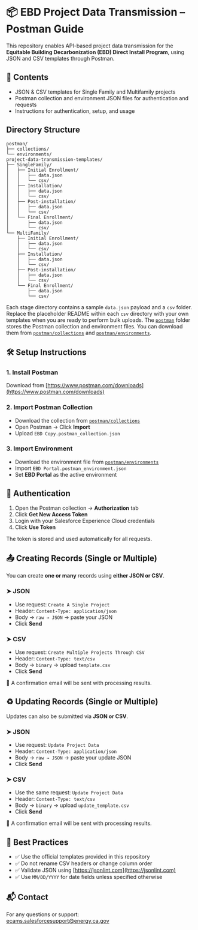 # 📦 EBD Project Data Transmission – Postman Guide

This repository enables API-based project data transmission for the **Equitable Building Decarbonization (EBD) Direct Install Program**, using JSON and CSV templates through Postman.

## 📁 Contents

- JSON & CSV templates for Single Family and Multifamily projects
- Postman collection and environment JSON files for authentication and requests
- Instructions for authentication, setup, and usage

## Directory Structure

```text
postman/
├── collections/
└── environments/
project-data-transmission-templates/
├── SingleFamily/
│   ├── Initial Enrollment/
│   │   ├── data.json
│   │   └── csv/
│   ├── Installation/
│   │   ├── data.json
│   │   └── csv/
│   ├── Post-installation/
│   │   ├── data.json
│   │   └── csv/
│   └── Final Enrollment/
│       ├── data.json
│       └── csv/
└── MultiFamily/
    ├── Initial Enrollment/
    │   ├── data.json
    │   └── csv/
    ├── Installation/
    │   ├── data.json
    │   └── csv/
    ├── Post-installation/
    │   ├── data.json
    │   └── csv/
    └── Final Enrollment/
        ├── data.json
        └── csv/
```

Each stage directory contains a sample `data.json` payload and a `csv` folder. Replace the placeholder README within each `csv` directory with your own templates when you are ready to perform bulk uploads.
The [`postman`](postman/) folder stores the Postman collection and environment files. You can download them from [`postman/collections`](postman/collections/) and [`postman/environments`](postman/environments/).

## 🛠 Setup Instructions

### 1. Install Postman
Download from [https://www.postman.com/downloads](https://www.postman.com/downloads)

### 2. Import Postman Collection
- Download the collection from [`postman/collections`](postman/collections/)
- Open Postman → Click **Import**
- Upload `EBD Copy.postman_collection.json`

### 3. Import Environment
- Download the environment file from [`postman/environments`](postman/environments/)
- Import `EBD Portal.postman_environment.json`
- Set **EBD Portal** as the active environment

## 🔐 Authentication

1. Open the Postman collection → **Authorization** tab  
2. Click **Get New Access Token**
3. Login with your Salesforce Experience Cloud credentials  
4. Click **Use Token**

The token is stored and used automatically for all requests.

## 📤 Creating Records (Single or Multiple)

You can create **one or many** records using **either JSON or CSV**.

### ➤ JSON
- Use request: `Create A Single Project`
- Header: `Content-Type: application/json`
- Body → `raw → JSON` → paste your JSON
- Click **Send**

### ➤ CSV
- Use request: `Create Multiple Projects Through CSV`
- Header: `Content-Type: text/csv`
- Body → `binary` → upload `template.csv`
- Click **Send**

📨 A confirmation email will be sent with processing results.

## ♻️ Updating Records (Single or Multiple)

Updates can also be submitted via **JSON or CSV**.

### ➤ JSON
- Use request: `Update Project Data`
- Header: `Content-Type: application/json`
- Body → `raw → JSON` → paste your update JSON
- Click **Send**

### ➤ CSV
- Use the same request: `Update Project Data`
- Header: `Content-Type: text/csv`
- Body → `binary` → upload `update_template.csv`
- Click **Send**

📨 A confirmation email will be sent with processing results.

## 📌 Best Practices

- ✅ Use the official templates provided in this repository
- ✅ Do not rename CSV headers or change column order
- ✅ Validate JSON using [https://jsonlint.com](https://jsonlint.com)
- ✅ Use `MM/DD/YYYY` for date fields unless specified otherwise

## 📬 Contact

For any questions or support:  
[ecams.salesforcesupport@energy.ca.gov](mailto:ecams.salesforcesupport@energy.ca.gov)
